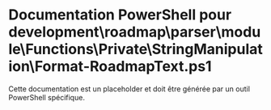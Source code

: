 # Documentation PowerShell pour development\roadmap\parser\module\Functions\Private\StringManipulation\Format-RoadmapText.ps1

Cette documentation est un placeholder et doit être générée par un outil PowerShell spécifique.
